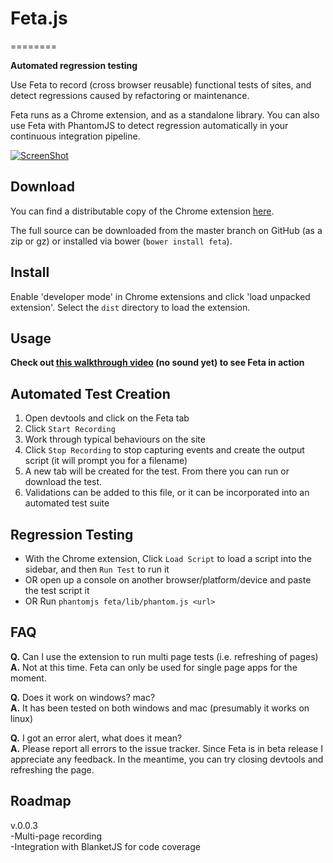# Feta.js
========

**Automated regression testing**

Use Feta to record (cross browser reusable) functional tests of sites, and detect regressions caused by refactoring or maintenance.

Feta runs as a Chrome extension, and as a standalone library.  You can also use Feta with PhantomJS to detect regression automatically in your continuous integration pipeline.

<a target="_blank" href="http://www.youtube.com/watch?v=vAzU243xUh0">![ScreenShot](https://raw.github.com/alex-seville/feta/master/screenshot.jpg)</a>


## Download

You can find a distributable copy of the Chrome extension [here](https://github.com/alex-seville/feta/blob/distributables/v0.0.2.zip?raw=true).

The full source can be downloaded from the master branch on GitHub (as a zip or gz) or installed via bower (`bower install feta`).


## Install

Enable 'developer mode' in Chrome extensions and click 'load unpacked extension'.  Select the `dist` directory to load the extension.


## Usage

**Check out [this walkthrough video](http://www.youtube.com/watch?v=vAzU243xUh0) (no sound yet) to see Feta in action**  


## Automated Test Creation

1. Open devtools and click on the Feta tab
2. Click `Start Recording`
3. Work through typical behaviours on the site
4. Click `Stop Recording` to stop capturing events and create the output script (it will prompt you for a filename)
5. A new tab will be created for the test.  From there you can run or download the test.
6. Validations can be added to this file, or it can be incorporated into an automated test suite


## Regression Testing

-  With the Chrome extension, Click `Load Script` to load a script into the sidebar, and then `Run Test` to run it
-  OR open up a console on another browser/platform/device and paste the test script it
-  OR Run `phantomjs feta/lib/phantom.js <url>`


## FAQ

**Q.** Can I use the extension to run multi page tests (i.e. refreshing of pages)  
**A.** Not at this time.  Feta can only be used for single page apps for the moment.

**Q.** Does it work on windows? mac?  
**A.** It has been tested on both windows and mac (presumably it works on linux)

**Q.** I got an error alert, what does it mean?  
**A.** Please report all errors to the issue tracker.  Since Feta is in beta release I appreciate any feedback.  In the meantime, you can try closing devtools and refreshing the page.


## Roadmap

v.0.0.3  
-Multi-page recording  
-Integration with BlanketJS for code coverage 
